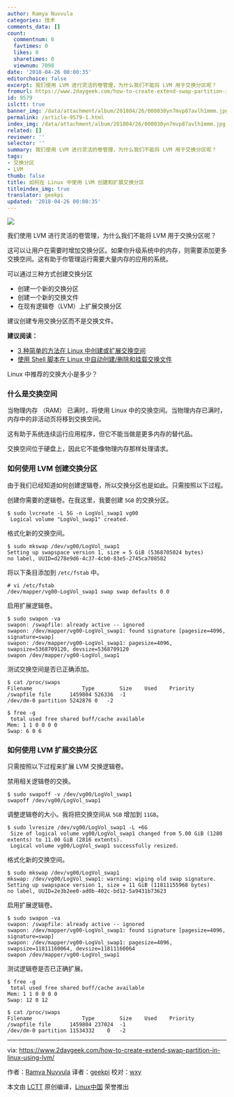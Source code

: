 ```yaml
---
author: Ramya Nuvvula
categories: 技术
comments_data: []
count:
  commentnum: 0
  favtimes: 0
  likes: 0
  sharetimes: 0
  viewnum: 7098
date: '2018-04-26 00:00:35'
editorchoice: false
excerpt: 我们使用 LVM 进行灵活的卷管理，为什么我们不能将 LVM 用于交换分区呢？
fromurl: https://www.2daygeek.com/how-to-create-extend-swap-partition-in-linux-using-lvm/
id: 9579
islctt: true
banner_img: /data/attachment/album/201804/26/000030yn7mvp87avlh1mmm.jpg
permalink: /article-9579-1.html
index_img: /data/attachment/album/201804/26/000030yn7mvp87avlh1mmm.jpg.thumb.jpg
related: []
reviewer: ''
selector: ''
summary: 我们使用 LVM 进行灵活的卷管理，为什么我们不能将 LVM 用于交换分区呢？
tags:
- 交换分区
- LVM
thumb: false
title: 如何在 Linux 中使用 LVM 创建和扩展交换分区
titleindex_img: true
translator: geekpi
updated: '2018-04-26 00:00:35'
---
```


![](/data/attachment/album/201804/26/000030yn7mvp87avlh1mmm.jpg)


我们使用 LVM 进行灵活的卷管理，为什么我们不能将 LVM 用于交换分区呢？


这可以让用户在需要时增加交换分区。如果你升级系统中的内存，则需要添加更多交换空间。这有助于你管理运行需要大量内存的应用的系统。


可以通过三种方式创建交换分区


* 创建一个新的交换分区
* 创建一个新的交换文件
* 在现有逻辑卷（LVM）上扩展交换分区


建议创建专用交换分区而不是交换文件。


**建议阅读：**


* [3 种简单的方法在 Linux 中创建或扩展交换空间](https://www.2daygeek.com/add-extend-increase-swap-space-memory-file-partition-linux/)
* [使用 Shell 脚本在 Linux 中自动创建/删除和挂载交换文件](https://www.2daygeek.com/shell-script-create-add-extend-swap-space-linux/)


Linux 中推荐的交换大小是多少？


### 什么是交换空间


当物理内存 （RAM） 已满时，将使用 Linux 中的交换空间。当物理内存已满时，内存中的非活动页将移到交换空间。


这有助于系统连续运行应用程序，但它不能当做是更多内存的替代品。


交换空间位于硬盘上，因此它不能像物理内存那样处理请求。


### 如何使用 LVM 创建交换分区


由于我们已经知道如何创建逻辑卷，所以交换分区也是如此。只需按照以下过程。


创建你需要的逻辑卷。在我这里，我要创建 `5GB` 的交换分区。



```
$ sudo lvcreate -L 5G -n LogVol_swap1 vg00
 Logical volume "LogVol_swap1" created.

```

格式化新的交换空间。



```
$ sudo mkswap /dev/vg00/LogVol_swap1
Setting up swapspace version 1, size = 5 GiB (5368705024 bytes)
no label, UUID=d278e9d6-4c37-4cb0-83e5-2745ca708582

```

将以下条目添加到 `/etc/fstab` 中。



```
# vi /etc/fstab
/dev/mapper/vg00-LogVol_swap1 swap swap defaults 0 0

```

启用扩展逻辑卷。



```
$ sudo swapon -va
swapon: /swapfile: already active -- ignored
swapon: /dev/mapper/vg00-LogVol_swap1: found signature [pagesize=4096, signature=swap]
swapon: /dev/mapper/vg00-LogVol_swap1: pagesize=4096, swapsize=5368709120, devsize=5368709120
swapon /dev/mapper/vg00-LogVol_swap1

```

测试交换空间是否已正确添加。



```
$ cat /proc/swaps
Filename                Type        Size    Used    Priority
/swapfile file      1459804 526336  -1
/dev/dm-0 partition 5242876 0   -2

$ free -g
 total used free shared buff/cache available
Mem: 1 1 0 0 0 0
Swap: 6 0 6

```

### 如何使用 LVM 扩展交换分区


只需按照以下过程来扩展 LVM 交换逻辑卷。


禁用相关逻辑卷的交换。



```
$ sudo swapoff -v /dev/vg00/LogVol_swap1
swapoff /dev/vg00/LogVol_swap1

```

调整逻辑卷的大小。我将把交换空间从 `5GB` 增加到 `11GB`。



```
$ sudo lvresize /dev/vg00/LogVol_swap1 -L +6G
 Size of logical volume vg00/LogVol_swap1 changed from 5.00 GiB (1280 extents) to 11.00 GiB (2816 extents).
 Logical volume vg00/LogVol_swap1 successfully resized.

```

格式化新的交换空间。



```
$ sudo mkswap /dev/vg00/LogVol_swap1
mkswap: /dev/vg00/LogVol_swap1: warning: wiping old swap signature.
Setting up swapspace version 1, size = 11 GiB (11811155968 bytes)
no label, UUID=2e3b2ee0-ad0b-402c-bd12-5a9431b73623

```

启用扩展逻辑卷。



```
$ sudo swapon -va
swapon: /swapfile: already active -- ignored
swapon: /dev/mapper/vg00-LogVol_swap1: found signature [pagesize=4096, signature=swap]
swapon: /dev/mapper/vg00-LogVol_swap1: pagesize=4096, swapsize=11811160064, devsize=11811160064
swapon /dev/mapper/vg00-LogVol_swap1

```

测试逻辑卷是否已正确扩展。



```
$ free -g
 total used free shared buff/cache available
Mem: 1 1 0 0 0 0
Swap: 12 0 12

$ cat /proc/swaps
Filename                Type        Size    Used    Priority
/swapfile file      1459804 237024  -1
/dev/dm-0 partition 11534332    0   -2

```



---


via: <https://www.2daygeek.com/how-to-create-extend-swap-partition-in-linux-using-lvm/>


作者：[Ramya Nuvvula](https://www.2daygeek.com/author/ramya/) 译者：[geekpi](https://github.com/geekpi) 校对：[wxy](https://github.com/wxy)


本文由 [LCTT](https://github.com/LCTT/TranslateProject) 原创编译，[Linux中国](https://linux.cn/) 荣誉推出